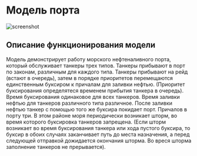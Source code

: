 Модель порта
============

![screenshot](screenshots/port.png?raw=true)

Описание функционирования модели
--------------------------------
Модель демонстрирует работу морского нефтеналивного порта, который обслуживает танкеры трех типов. Танкеры прибывают в порт по законам, различным для каждого типа. Танкеры прибывают на рейд (встают в очередь), затем в порядке приоритетов перемещаются единственным буксиром к причалам для заливки нефтью. (Приоритет буксирования определятеся временем прибытия танкера в очередь). 
Время буксирования одинаковое для всех танкеров. Время заливки нефтью для танкеров различного типа различное. После заливки нефтью танкер с помощью того же буксира покидает порт. Причалов в порту три. 
В этом районе моря периодически возникает шторм, во время которого буксировка танкеров запрещена. (Если шторм возникает во время буксирования танкера или хода пустого буксира, то буксир в обоих случаях заканчивает путь до места назначения, а перед следующей отправкой дожидается окончания шторма. Во вреся шторма заполнение танкеров не прерывается).
